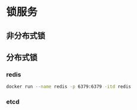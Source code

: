 # 锁服务

## 非分布式锁




## 分布式锁

### redis

```sh
docker run --name redis -p 6379:6379 -itd redis
```


### etcd